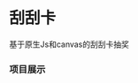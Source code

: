 # 刮刮卡
基于原生Js和canvas的刮刮卡抽奖
### 项目展示
<img src="http://wuyueqi.xyz/showImages/%E5%88%AE%E5%88%AE%E5%8D%A1.jpg" alt="">
